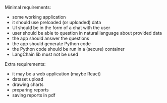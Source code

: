 Minimal requirements:
- some working application
- it should use preloaded (or uploaded) data
- UI should be in the form of a chat with the user
- user should be able to question in natural language about provided data
- the app should answer the questions
- the app should generate Python code
- the Python code should be run in a (secure) container
- LangChain lib must not be used

Extra requirements:
- it may be a web application (maybe React)
- dataset upload
- drawing charts
- preparing reports
- saving reports in pdf